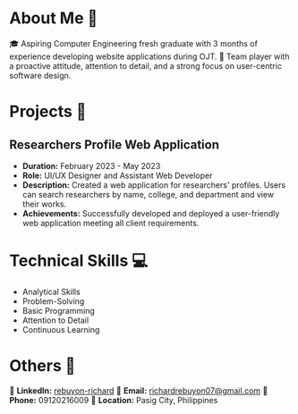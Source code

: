 # About Me 💼

🎓 Aspiring Computer Engineering fresh graduate with 3 months of experience developing website applications during OJT. 🌟 Team player with a proactive attitude, attention to detail, and a strong focus on user-centric software design.

# Projects 🚀

## Researchers Profile Web Application
- **Duration:** February 2023 - May 2023
- **Role:** UI/UX Designer and Assistant Web Developer
- **Description:** Created a web application for researchers' profiles. Users can search researchers by name, college, and department and view their works.
- **Achievements:** Successfully developed and deployed a user-friendly web application meeting all client requirements.

# Technical Skills 💻

- Analytical Skills
- Problem-Solving
- Basic Programming
- Attention to Detail
- Continuous Learning

# Others 🌟

🔗 **LinkedIn:** [rebuyon-richard](https://www.linkedin.com/in/rebuyon-richard-901042287)
📧 **Email:** richardrebuyon07@gmail.com
📱 **Phone:** 09120216009
📍 **Location:** Pasig City, Philippines
